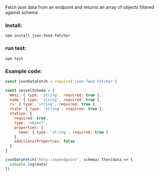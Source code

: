 Fetch json data from an endpoint and returns an array of objects filtered
against scheme

### Install:

```
npm install json-feed-fetcher
```

### run test:

```
npm test
```

### Example code:

```javascript
const jsonDataFetch = require('json-feed-fetcher')

const vesselSchema = {
  mmsi: { type: 'string', required: true },
  name: { type: 'string', required: true },
  rs: { type: 'string', required: true },
  state: { type: 'string', required: true },
  station: {
    required: true,
    type: 'object',
    properties: {
      name: { type: 'string', required: true }
    },
    additionalProperties: false
  }
}

jsonDataFetch('http://myendpoint', schema).then(data => {
  console.log(data)
})
```
